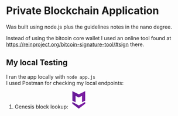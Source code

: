 # Private Blockchain Application

Was built using node.js plus the guidelines notes in the nano degree.

Instead of using the bitcoin core wallet I used an online tool found at https://reinproject.org/bitcoin-signature-tool/#sign there.

          
## My local Testing

I ran the app locally with `node app.js`  
I used Postman for checking my local endpoints:

1. Genesis block lookup:
   ![alt text](https://github.com/adam-p/markdown-here/raw/master/src/common/images/icon48.png "postman block/height/0 lookup")
